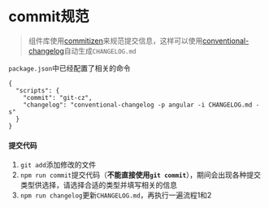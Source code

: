 # commit规范

> 组件库使用[commitizen](https://github.com/commitizen/cz-cli)来规范提交信息，这样可以使用[conventional-changelog](https://github.com/conventional-changelog/conventional-changelog/tree/master/packages/conventional-changelog-cli)自动生成`CHANGELOG.md`

`package.json`中已经配置了相关的命令

```
{
  "scripts": {
    "commit": "git-cz",
    "changelog": "conventional-changelog -p angular -i CHANGELOG.md -s"
  }
}
```

#### 提交代码

1. `git add`添加修改的文件
2. `npm run commit`提交代码（**不能直接使用`git commit`**），期间会出现各种提交类型供选择，请选择合适的类型并填写相关的信息
3. `npm run changelog`更新`CHANGELOG.md`，再执行一遍流程1和2